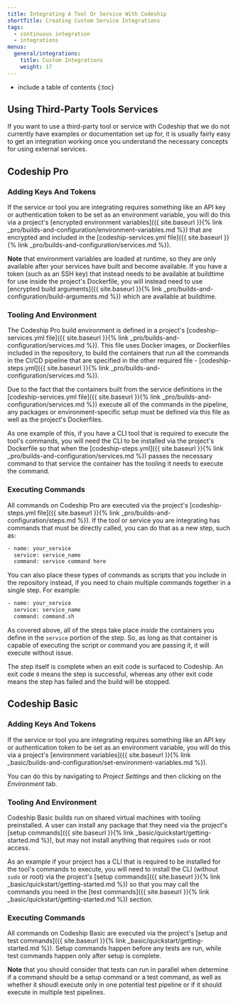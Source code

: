 ```yaml
---
title: Integrating A Tool Or Service With Codeship
shortTitle: Creating Custom Service Integrations
tags:
  - continuous integration
  - integrations
menus:
  general/integrations:
    title: Custom Integrations
    weight: 17
---
```


* include a table of contents
{:toc}

## Using Third-Party Tools Services

If you want to use a third-party tool or service with Codeship that we do not currently have examples or documentation set up for, it is usually fairly easy to get an integration working once you understand the necessary concepts for using external services.

## Codeship Pro

### Adding Keys And Tokens

If the service or tool you are integrating requires something like an API key or authentication token to be set as an environment variable, you will do this via a project's [encrypted environment variables]({{ site.baseurl }}{% link _pro/builds-and-configuration/environment-variables.md %}) that are encrypted and included in the [codeship-services.yml file]({{ site.baseurl }}{% link _pro/builds-and-configuration/services.md %}).

**Note** that environment variables are loaded at runtime, so they are only available after your services have built and become available. If you have a token (such as an SSH key) that instead needs to be available at buildtime for use inside the project's Dockerfile, you will instead need to use [encrypted build arguments]({{ site.baseurl }}{% link _pro/builds-and-configuration/build-arguments.md %}) which are available at buildtime.

### Tooling And Environment

The Codeship Pro build environment is defined in a project's [codeship-services.yml file]({{ site.baseurl }}{% link _pro/builds-and-configuration/services.md %}). This file uses Docker images, or Dockerfiles included in the repository, to build the containers that run all the commands in the CI/CD pipeline that are specified in the other required file - [codeship-steps.yml]({{ site.baseurl }}{% link _pro/builds-and-configuration/services.md %}).

Due to the fact that the containers built from the service definitions in the [codeship-services.yml file]({{ site.baseurl }}{% link _pro/builds-and-configuration/services.md %}) execute all of the commands in the pipeline, any packages or environment-specific setup must be defined via this file as well as the project's Dockerfiles.

As one example of this, if you have a CLI tool that is required to execute the tool's commands, you will need the CLI to be installed via the project's Dockerfile so that when the [codeship-steps.yml]({{ site.baseurl }}{% link _pro/builds-and-configuration/services.md %}) passes the necessary command to that service the container has the tooling it needs to execute the command.

### Executing Commands

All commands on Codeship Pro are executed via the project's [codeship-steps.yml file]({{ site.baseurl }}{% link _pro/builds-and-configuration/steps.md %}). If the tool or service you are integrating has commands that must be directly called, you can do that as a new step, such as:

```bash
- name: your_service
  service: service_name
  command: service command here
```

You can also place these types of commands as scripts that you include in the repository instead, if you need to chain multiple commands together in a single step. For example:

```bash
- name: your_service
  service: service_name
  command: command.sh
```

As covered above, all of the steps take place _inside_ the containers you define in the `service` portion of the step. So, as long as that container is capable of executing the script or command you are passing it, it will execute without issue.

The step itself is complete when an exit code is surfaced to Codeship. An exit code `0` means the step is successful, whereas any other exit code means the step has failed and the build will be stopped.

## Codeship Basic

### Adding Keys And Tokens

If the service or tool you are integrating requires something like an API key or authentication token to be set as an environment variable, you will do this via a project's [environment variables]({{ site.baseurl }}{% link _basic/builds-and-configuration/set-environment-variables.md %}).

You can do this by navigating to _Project Settings_ and then clicking on the _Environment_ tab.

### Tooling And Environment

Codeship Basic builds run on shared virtual machines with tooling preinstalled. A user can install any package that they need via the project's [setup commands]({{ site.baseurl }}{% link _basic/quickstart/getting-started.md %}), but may not install anything that requires `sudo` or root access.

As an example if your project has a CLI that is required to be installed for the tool's commands to execute, you will need to install the CLI (without `sudo` or root) via the project's [setup commands]({{ site.baseurl }}{% link _basic/quickstart/getting-started.md %}) so that you may call the commands you need in the [test commands]({{ site.baseurl }}{% link _basic/quickstart/getting-started.md %}) section.

### Executing Commands

All commands on Codeship Basic are executed via the project's [setup and test commands]({{ site.baseurl }}{% link _basic/quickstart/getting-started.md %}). Setup commands happen before any tests are run, while test commands happen only after setup is complete.

**Note** that you should consider that tests can run in parallel when determine if a command should be a setup command or a test command, as well as whether it shoudl execute only in one potential test pipeline or if it should execute in multiple test pipelines.
